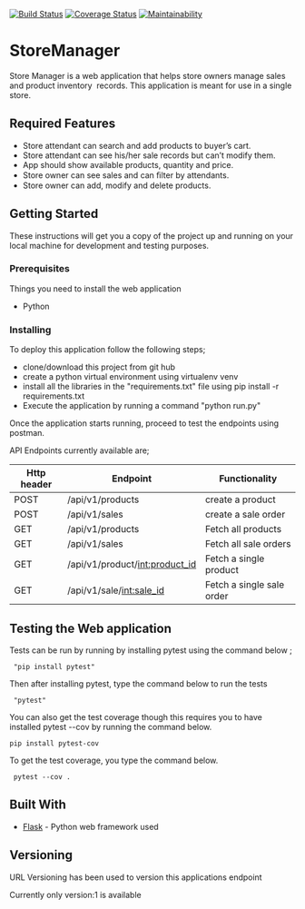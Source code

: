 [![Build Status](https://travis-ci.com/NabunyaLilian/StoreManager.svg?branch=get_all_sales_ft)](https://travis-ci.com/NabunyaLilian/StoreManager)  [![Coverage Status](https://coveralls.io/repos/github/NabunyaLilian/StoreManager/badge.svg?branch=get_all_sales_ft)](https://coveralls.io/github/NabunyaLilian/StoreManager?branch=get_all_sales_ft)  [![Maintainability](https://api.codeclimate.com/v1/badges/79a07349aa2d77166540/maintainability)](https://codeclimate.com/github/NabunyaLilian/StoreManager/maintainability)

# StoreManager

Store Manager is a web application that helps store owners manage sales and product inventory  records. This application is meant for use in a single store. 

	
## Required Features 
- Store attendant can search and add products to buyer’s cart. 
- Store attendant can see his/her sale records but can’t modify them. 
- App should show available products, quantity and price. 
- Store owner can see sales and can ﬁlter by attendants. 
- Store owner can add, modify and delete products. 




## Getting Started

These instructions will get you a copy of the project up and running on your local machine for development and testing purposes. 


### Prerequisites

Things you need to install the web application

* Python 

### Installing

To deploy this application follow the following steps;
* clone/download this project from git hub
* create a python virtual environment using virtualenv  venv 
* install all the libraries in the "requirements.txt" file using pip install -r requirements.txt
* Execute the application by running a command "python run.py"

Once the application starts running, proceed to test the endpoints using postman. 

API Endpoints currently available are;


|__Http header__| __Endpoint__ | __Functionality__ | 
|------|-------------|------------|
|POST|  /api/v1/products       | create a product     |
|POST| /api/v1/sales           | create a sale order| 
|GET|  /api/v1/products        | Fetch all products   |
|GET|  /api/v1/sales           | Fetch all sale orders  |
|GET|  /api/v1/product/<int:product_id>     | Fetch a single product    |
|GET|  /api/v1/sale/<int:sale_id>   | Fetch a single sale order  |




## Testing the Web application

Tests can be run by running by installing pytest using the command below ;
```
 "pip install pytest" 

```

Then after installing pytest, type the command below to run the tests
```
 "pytest" 

```



You can also get the test coverage though this requires you to have installed pytest --cov by running the command below.
```
pip install pytest-cov
```
To get the test coverage, you type the command below.
```
 pytest --cov .
```

## Built With

* [Flask](http://flask.pocoo.org/docs/1.0/) - Python web framework used


## Versioning

URL Versioning has been used to version this applications endpoint 

Currently only version:1 is available 
